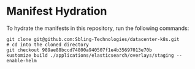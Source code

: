 # Manifest Hydration

To hydrate the manifests in this repository, run the following commands:

```shell
git clone git@github.com:Sbling-Technologies/datacenter-k8s.git
# cd into the cloned directory
git checkout 989ae88bccd74800a940507f1e4b35697013e70b
kustomize build ./applications/elasticsearch/overlays/staging --enable-helm
```

